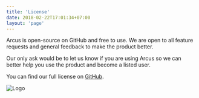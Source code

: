 ```yaml
---
title: 'License'
date: 2018-02-22T17:01:34+07:00
layout: 'page'
---
```


Arcus is open-source on GitHub and free to use. We are open to all feature requests and general feedback to make the product better.

Our only ask would be to let us know if you are using Arcus so we can better help you use the product and become a listed user.

You can find our full license on [GitHub](https://github.com/arcus-azure/arcus/blob/master/LICENSE).

![Logo](\images\logo\logo.png)